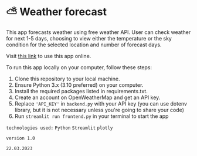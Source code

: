 # ⛅ Weather forecast

This app forecasts weather using free weather API. 
User can check weather for next 1-5 days, choosing to view either the temperature or
the sky condition for the selected location and number of forecast days.

Visit [this link](http://www.onet.pl) to use this app online.

To run this app locally on your computer, follow these steps:
1. Clone this repository to your local machine.
2. Ensure Python 3.x (3.10 preferred) on your computer.
3. Install the required packages listed in requirements.txt.
4. Create an account on OpenWeatherMap and get an API key.
5. Replace `'API_KEY'` in `backend.py` with your API key (you can use dotenv library, 
but it is not necessary unless you're going to share your code)
6. Run `streamlit run frontend.py` in your terminal to start the app

`technologies used:`
`Python`
`Streamlit`
`plotly`

`version 1.0`

`22.03.2023`